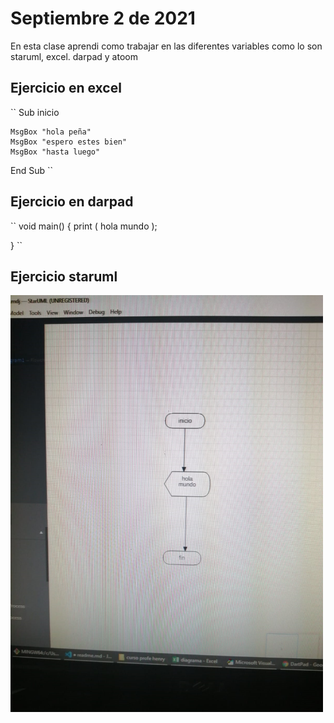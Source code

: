 # Septiembre 2 de 2021

En esta clase aprendi como trabajar en las diferentes variables como lo son staruml, excel. darpad y atoom

## Ejercicio en excel

``
Sub inicio

    MsgBox "hola peña"
    MsgBox "espero estes bien"
    MsgBox "hasta luego"
End Sub
``

## Ejercicio en darpad

``
void main() {
  print ( hola mundo );
  
}
``
## Ejercicio staruml

<img src="diagrama.jpg" width="500">